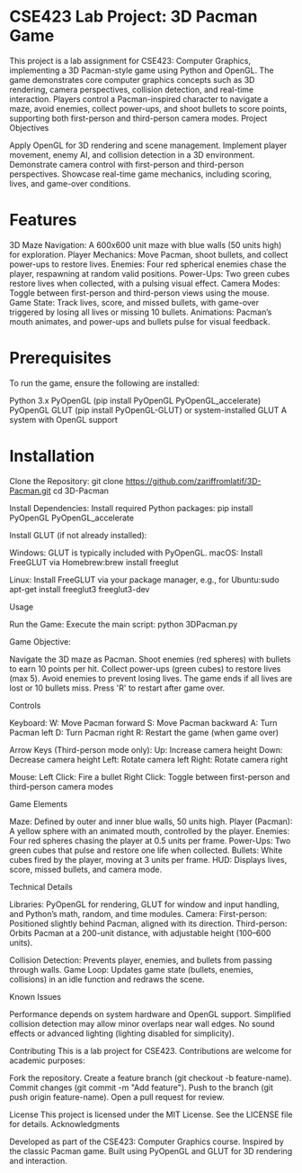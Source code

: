 # CSE423 Lab Project: 3D Pacman Game
This project is a lab assignment for CSE423: Computer Graphics, implementing a 3D Pacman-style game using Python and OpenGL. The game demonstrates core computer graphics concepts such as 3D rendering, camera perspectives, collision detection, and real-time interaction. Players control a Pacman-inspired character to navigate a maze, avoid enemies, collect power-ups, and shoot bullets to score points, supporting both first-person and third-person camera modes.
Project Objectives

Apply OpenGL for 3D rendering and scene management.
Implement player movement, enemy AI, and collision detection in a 3D environment.
Demonstrate camera control with first-person and third-person perspectives.
Showcase real-time game mechanics, including scoring, lives, and game-over conditions.

# Features

3D Maze Navigation: A 600x600 unit maze with blue walls (50 units high) for exploration.
Player Mechanics: Move Pacman, shoot bullets, and collect power-ups to restore lives.
Enemies: Four red spherical enemies chase the player, respawning at random valid positions.
Power-Ups: Two green cubes restore lives when collected, with a pulsing visual effect.
Camera Modes: Toggle between first-person and third-person views using the mouse.
Game State: Track lives, score, and missed bullets, with game-over triggered by losing all lives or missing 10 bullets.
Animations: Pacman’s mouth animates, and power-ups and bullets pulse for visual feedback.

# Prerequisites
To run the game, ensure the following are installed:

Python 3.x
PyOpenGL (pip install PyOpenGL PyOpenGL_accelerate)
PyOpenGL GLUT (pip install PyOpenGL-GLUT) or system-installed GLUT
A system with OpenGL support

# Installation

Clone the Repository:
git clone https://github.com/zariffromlatif/3D-Pacman.git
cd 3D-Pacman


Install Dependencies: Install required Python packages:
pip install PyOpenGL PyOpenGL_accelerate


Install GLUT (if not already installed):

Windows: GLUT is typically included with PyOpenGL.
macOS: Install FreeGLUT via Homebrew:brew install freeglut


Linux: Install FreeGLUT via your package manager, e.g., for Ubuntu:sudo apt-get install freeglut3 freeglut3-dev





Usage

Run the Game: Execute the main script:
python 3DPacman.py


Game Objective:

Navigate the 3D maze as Pacman.
Shoot enemies (red spheres) with bullets to earn 10 points per hit.
Collect power-ups (green cubes) to restore lives (max 5).
Avoid enemies to prevent losing lives.
The game ends if all lives are lost or 10 bullets miss.
Press 'R' to restart after game over.



Controls

Keyboard:
W: Move Pacman forward
S: Move Pacman backward
A: Turn Pacman left
D: Turn Pacman right
R: Restart the game (when game over)


Arrow Keys (Third-person mode only):
Up: Increase camera height
Down: Decrease camera height
Left: Rotate camera left
Right: Rotate camera right


Mouse:
Left Click: Fire a bullet
Right Click: Toggle between first-person and third-person camera modes



Game Elements

Maze: Defined by outer and inner blue walls, 50 units high.
Player (Pacman): A yellow sphere with an animated mouth, controlled by the player.
Enemies: Four red spheres chasing the player at 0.5 units per frame.
Power-Ups: Two green cubes that pulse and restore one life when collected.
Bullets: White cubes fired by the player, moving at 3 units per frame.
HUD: Displays lives, score, missed bullets, and camera mode.

Technical Details

Libraries: PyOpenGL for rendering, GLUT for window and input handling, and Python’s math, random, and time modules.
Camera:
First-person: Positioned slightly behind Pacman, aligned with its direction.
Third-person: Orbits Pacman at a 200-unit distance, with adjustable height (100–600 units).


Collision Detection: Prevents player, enemies, and bullets from passing through walls.
Game Loop: Updates game state (bullets, enemies, collisions) in an idle function and redraws the scene.

Known Issues

Performance depends on system hardware and OpenGL support.
Simplified collision detection may allow minor overlaps near wall edges.
No sound effects or advanced lighting (lighting disabled for simplicity).

Contributing
This is a lab project for CSE423. Contributions are welcome for academic purposes:

Fork the repository.
Create a feature branch (git checkout -b feature-name).
Commit changes (git commit -m "Add feature").
Push to the branch (git push origin feature-name).
Open a pull request for review.

License
This project is licensed under the MIT License. See the LICENSE file for details.
Acknowledgments

Developed as part of the CSE423: Computer Graphics course.
Inspired by the classic Pacman game.
Built using PyOpenGL and GLUT for 3D rendering and interaction.

